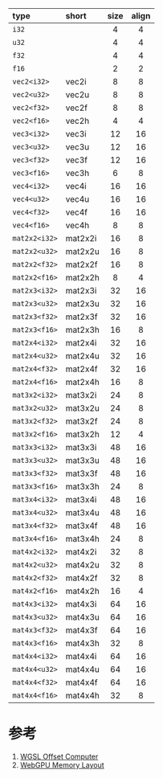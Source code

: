 | type          | short   | size | align |
| :------------ | :------ | :--: | :---: |
| `i32`         |         |  4   |   4   |
| `u32`         |         |  4   |   4   |
| `f32`         |         |  4   |   4   |
| `f16`         |         |  2   |   2   |
| `vec2<i32>`   | vec2i   |  8   |   8   |
| `vec2<u32>`   | vec2u   |  8   |   8   |
| `vec2<f32>`   | vec2f   |  8   |   8   |
| `vec2<f16>`   | vec2h   |  4   |   4   |
| `vec3<i32>`   | vec3i   |  12  |  16   |
| `vec3<u32>`   | vec3u   |  12  |  16   |
| `vec3<f32>`   | vec3f   |  12  |  16   |
| `vec3<f16>`   | vec3h   |  6   |   8   |
| `vec4<i32>`   | vec4i   |  16  |  16   |
| `vec4<u32>`   | vec4u   |  16  |  16   |
| `vec4<f32>`   | vec4f   |  16  |  16   |
| `vec4<f16>`   | vec4h   |  8   |   8   |
| `mat2x2<i32>` | mat2x2i |  16  |   8   |
| `mat2x2<u32>` | mat2x2u |  16  |   8   |
| `mat2x2<f32>` | mat2x2f |  16  |   8   |
| `mat2x2<f16>` | mat2x2h |  8   |   4   |
| `mat2x3<i32>` | mat2x3i |  32  |  16   |
| `mat2x3<u32>` | mat2x3u |  32  |  16   |
| `mat2x3<f32>` | mat2x3f |  32  |  16   |
| `mat2x3<f16>` | mat2x3h |  16  |   8   |
| `mat2x4<i32>` | mat2x4i |  32  |  16   |
| `mat2x4<u32>` | mat2x4u |  32  |  16   |
| `mat2x4<f32>` | mat2x4f |  32  |  16   |
| `mat2x4<f16>` | mat2x4h |  16  |   8   |
| `mat3x2<i32>` | mat3x2i |  24  |   8   |
| `mat3x2<u32>` | mat3x2u |  24  |   8   |
| `mat3x2<f32>` | mat3x2f |  24  |   8   |
| `mat3x2<f16>` | mat3x2h |  12  |   4   |
| `mat3x3<i32>` | mat3x3i |  48  |  16   |
| `mat3x3<u32>` | mat3x3u |  48  |  16   |
| `mat3x3<f32>` | mat3x3f |  48  |  16   |
| `mat3x3<f16>` | mat3x3h |  24  |   8   |
| `mat3x4<i32>` | mat3x4i |  48  |  16   |
| `mat3x4<u32>` | mat3x4u |  48  |  16   |
| `mat3x4<f32>` | mat3x4f |  48  |  16   |
| `mat3x4<f16>` | mat3x4h |  24  |   8   |
| `mat4x2<i32>` | mat4x2i |  32  |   8   |
| `mat4x2<u32>` | mat4x2u |  32  |   8   |
| `mat4x2<f32>` | mat4x2f |  32  |   8   |
| `mat4x2<f16>` | mat4x2h |  16  |   4   |
| `mat4x3<i32>` | mat4x3i |  64  |  16   |
| `mat4x3<u32>` | mat4x3u |  64  |  16   |
| `mat4x3<f32>` | mat4x3f |  64  |  16   |
| `mat4x3<f16>` | mat4x3h |  32  |   8   |
| `mat4x4<i32>` | mat4x4i |  64  |  16   |
| `mat4x4<u32>` | mat4x4u |  64  |  16   |
| `mat4x4<f32>` | mat4x4f |  64  |  16   |
| `mat4x4<f16>` | mat4x4h |  32  |   8   |

# 参考

1. [WGSL Offset Computer](https://webgpufundamentals.org/webgpu/lessons/resources/wgsl-offset-computer.html)
2. [WebGPU Memory Layout](https://webgpufundamentals.org/webgpu/lessons/webgpu-memory-layout.html)
